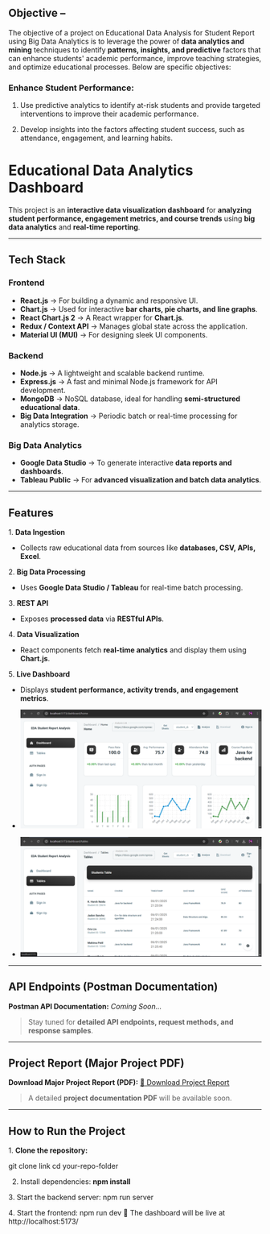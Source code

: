 ## Objective – 
The objective of a project on Educational Data Analysis for Student Report
using Big Data Analytics is to leverage the power of **data analytics and mining** techniques to
identify **patterns, insights, and predictive** factors that can enhance students' academic
performance, improve teaching strategies, and optimize educational processes. Below are
specific objectives:
### Enhance Student Performance:
1. Use predictive analytics to identify at-risk students and provide targeted
interventions to improve their academic performance.

2. Develop insights into the factors affecting student success, such as attendance,
engagement, and learning habits.

# Educational Data Analytics Dashboard

This project is an **interactive data visualization dashboard** for **analyzing student performance, engagement metrics, and course trends** using **big data analytics** and **real-time reporting**.

---

## Tech Stack

### **Frontend**
- **React.js** → For building a dynamic and responsive UI.
- **Chart.js** → Used for interactive **bar charts, pie charts, and line graphs**.
- **React Chart.js 2** → A React wrapper for **Chart.js**.
- **Redux / Context API** → Manages global state across the application.
- **Material UI (MUI)** → For designing sleek UI components.

### **Backend**
- **Node.js** → A lightweight and scalable backend runtime.
- **Express.js** → A fast and minimal Node.js framework for API development.
- **MongoDB** → NoSQL database, ideal for handling **semi-structured educational data**.
- **Big Data Integration** → Periodic batch or real-time processing for analytics storage.

### **Big Data Analytics**
- **Google Data Studio** → To generate interactive **data reports and dashboards**.
- **Tableau Public** → For **advanced visualization and batch data analytics**.

---

##  Features

1️. **Data Ingestion**
   - Collects raw educational data from sources like **databases, CSV, APIs, Excel**.

2️. **Big Data Processing**
   - Uses **Google Data Studio / Tableau** for real-time batch processing.

3️. **REST API**
   - Exposes **processed data** via **RESTful APIs**.

4️. **Data Visualization**
   - React components fetch **real-time analytics** and display them using **Chart.js**.

5️. **Live Dashboard**
   - Displays **student performance, activity trends, and engagement metrics**.

   - ![Dashboard Preview](public/img/pic1.png)
   - ![Dashboard Preview](public/img/pic2.png)

---

## API Endpoints (Postman Documentation)
 **Postman API Documentation:** _Coming Soon..._

> Stay tuned for **detailed API endpoints, request methods, and response samples**.

---

## Project Report (Major Project PDF)
 **Download Major Project Report (PDF):** [📄 Download Project Report](public/major_project_final_.pdf)

>  A detailed **project documentation PDF** will be available soon.

---

##  How to Run the Project

1️. **Clone the repository:**
  
   git clone link
   cd your-repo-folder

2. Install dependencies:
 **npm install**
   
3️. Start the backend server:
npm run server

4️. Start the frontend:
npm run dev
🚀 The dashboard will be live at http://localhost:5173/


